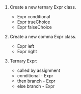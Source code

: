 1. Create a new ternary Expr class.
    - Expr conditional
    - Expr trueChoice
    - Expr falseChoice

2. Create a new comma Expr class.
    - Expr left
    - Expr right

3. Ternary Expr:
    - called by assignment
    - conditional - Expr
    - then branch - Expr
    - else branch - Expr
